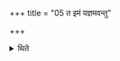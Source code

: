 +++
title = "05 त इमं यज्ञमवन्तु"

+++

<details><summary>थिते</summary>

त इमं यज्ञमवन्तु ते मामवन्त्वनु व आरभेऽनु मारभध्वं स्वाहेत्यृतुनामस्वनुषजति ५
</details>
